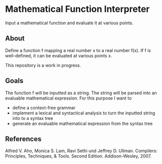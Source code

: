 #  Mathematical Function Interpreter

Input a mathematical function and evaluate it at various points.

## About

Define a function f mapping a real number x to a real number f(x). If f is well-defined, it can be evaluated at various points x.

This repository is a work in progress.

## Goals

The function f will be inputted as a string. The string will be parsed into an evaluable mathematical expression. For this purpose I want to

* define a context-free grammar
* implement a lexical and syntactical analysis to turn the inputted string into to a syntax tree
* generate an evaluable mathematical expression from the syntax tree

## References

Alfred V. Aho, Monica S. Lam, Ravi Sethi und Jeffrey D. Ullman. Compilers:
Principles, Techniques, & Tools. Second Edition. Addison-Wesley, 2007.

